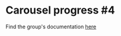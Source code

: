 # Carousel progress #4
Find the group's documentation [here](https://github.com/ehtishamoas/MachineLab/blob/main/homework_04March.md)
